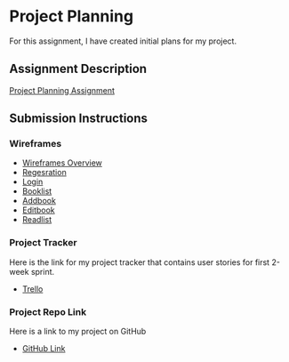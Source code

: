 # Project Planning

For this assignment, I have created initial plans for my project.


## Assignment Description
[Project Planning Assignment](https://education.launchcode.org/liftoff/assignments/planning/)

## Submission Instructions

### Wireframes

* [Wireframes Overview](./Overview.jpg)
* [Regesration](./Register.jpg)
* [Login](./Login.jpg)
* [Booklist](./BookList.jpg)
* [Addbook](./AddBook.jpg)
* [Editbook](./EditBook.jpg)
* [Readlist](./ReadList.jpg)


### Project Tracker

Here is the link for my project tracker that contains user stories for  first 2-week sprint. 
* [Trello](https://trello.com/b/pLrqlJKt/book-logger)



### Project Repo Link

Here is a link to my project on GitHub
* [GitHub Link](https://github.com/Amee27/book-logger.git)
